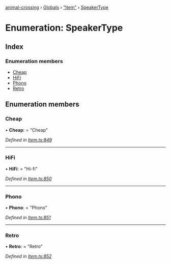 [animal-crossing](../README.md) › [Globals](../globals.md) › ["Item"](../modules/_item_.md) › [SpeakerType](_item_.speakertype.md)

# Enumeration: SpeakerType

## Index

### Enumeration members

* [Cheap](_item_.speakertype.md#cheap)
* [HiFi](_item_.speakertype.md#hifi)
* [Phono](_item_.speakertype.md#phono)
* [Retro](_item_.speakertype.md#retro)

## Enumeration members

###  Cheap

• **Cheap**: = "Cheap"

*Defined in [Item.ts:849](https://github.com/Norviah/animal-crossing/blob/fbef868/module/types/Item.ts#L849)*

___

###  HiFi

• **HiFi**: = "Hi-fi"

*Defined in [Item.ts:850](https://github.com/Norviah/animal-crossing/blob/fbef868/module/types/Item.ts#L850)*

___

###  Phono

• **Phono**: = "Phono"

*Defined in [Item.ts:851](https://github.com/Norviah/animal-crossing/blob/fbef868/module/types/Item.ts#L851)*

___

###  Retro

• **Retro**: = "Retro"

*Defined in [Item.ts:852](https://github.com/Norviah/animal-crossing/blob/fbef868/module/types/Item.ts#L852)*
